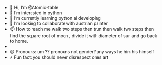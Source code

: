 - 👋 Hi, I’m @Atomic-table
- 👀 I’m interested in python
- 🌱 I’m currently learning python ai developing
- 💞️ I’m looking to collaborate with austrian painter
- 📫 How to reach me walk two steps then trun then walk two steps then find the square root of moon , divide it with diameter of sun and go back to home.
- 
- 😄 Pronouns: um ?? pronouns not gender? any ways he him his himself 
- ⚡ Fun fact: you should never disrespect ones art 

<!---
Atomic-table/Atomic-table is a ✨ special ✨ repository because its `README.md` (this file) appears on your GitHub profile.
You can click the Preview link to take a look at your changes.
--->
